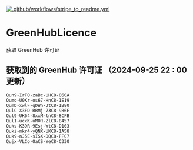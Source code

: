 [![.github/workflows/stripe_to_readme.yml](https://github.com/zjx-kimi/GreenHubLicence/actions/workflows/stripe_to_readme.yml/badge.svg)](https://github.com/zjx-kimi/GreenHubLicence/actions/workflows/stripe_to_readme.yml)
# GreenHubLicence
获取 GreenHub 许可证
## 获取到的 GreenHub 许可证 （2024-09-25 22 : 00 更新）
```
Qun9-IrFO-zaBc-UHC8-060A
Qumo-U0Kr-os67-HnC8-1E19
QumD-xwlF-qDWn-JtC8-1B80
QulC-X3FD-RBMj-73C8-986E
Qul9-UK64-8xxM-tnC8-8CFB
Qul1-ucxK-uMOR-ZlC8-8457
Quks-K39R-9Esj-WtC8-D103
Quki-mkr4-yQNX-UKC8-1A58
Quk9-nJ5E-sISX-DQC8-FFC7
Qujx-VLCo-OaCS-YeC8-C330
```
